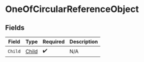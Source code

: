 # OneOfCircularReferenceObject


## Fields

| Field                                 | Type                                  | Required                              | Description                           |
| ------------------------------------- | ------------------------------------- | ------------------------------------- | ------------------------------------- |
| `Child`                               | [Child](../../Models/Shared/Child.md) | :heavy_check_mark:                    | N/A                                   |
